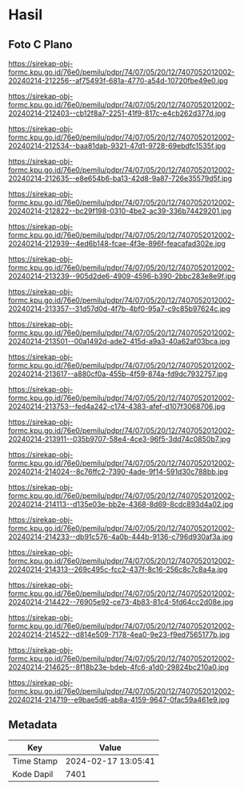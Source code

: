 # Hasil

## Foto C Plano

https://sirekap-obj-formc.kpu.go.id/76e0/pemilu/pdpr/74/07/05/20/12/7407052012002-20240214-212256--af75493f-681a-4770-a54d-10720fbe49e0.jpg

https://sirekap-obj-formc.kpu.go.id/76e0/pemilu/pdpr/74/07/05/20/12/7407052012002-20240214-212403--cb12f8a7-2251-41f9-817c-e4cb262d377d.jpg

https://sirekap-obj-formc.kpu.go.id/76e0/pemilu/pdpr/74/07/05/20/12/7407052012002-20240214-212534--baa81dab-9321-47d1-9728-69ebdfc1535f.jpg

https://sirekap-obj-formc.kpu.go.id/76e0/pemilu/pdpr/74/07/05/20/12/7407052012002-20240214-212635--e8e654b6-ba13-42d8-9a87-726e35579d5f.jpg

https://sirekap-obj-formc.kpu.go.id/76e0/pemilu/pdpr/74/07/05/20/12/7407052012002-20240214-212822--bc29f198-0310-4be2-ac39-336b74429201.jpg

https://sirekap-obj-formc.kpu.go.id/76e0/pemilu/pdpr/74/07/05/20/12/7407052012002-20240214-212939--4ed6b148-fcae-4f3e-896f-feacafad302e.jpg

https://sirekap-obj-formc.kpu.go.id/76e0/pemilu/pdpr/74/07/05/20/12/7407052012002-20240214-213239--905d2de6-4909-4596-b390-2bbc283e8e9f.jpg

https://sirekap-obj-formc.kpu.go.id/76e0/pemilu/pdpr/74/07/05/20/12/7407052012002-20240214-213357--31d57d0d-4f7b-4bf0-95a7-c9c85b97624c.jpg

https://sirekap-obj-formc.kpu.go.id/76e0/pemilu/pdpr/74/07/05/20/12/7407052012002-20240214-213501--00a1492d-ade2-415d-a9a3-40a62af03bca.jpg

https://sirekap-obj-formc.kpu.go.id/76e0/pemilu/pdpr/74/07/05/20/12/7407052012002-20240214-213617--a880cf0a-455b-4f59-874a-fd9dc7932757.jpg

https://sirekap-obj-formc.kpu.go.id/76e0/pemilu/pdpr/74/07/05/20/12/7407052012002-20240214-213753--fed4a242-c174-4383-afef-d107f3068706.jpg

https://sirekap-obj-formc.kpu.go.id/76e0/pemilu/pdpr/74/07/05/20/12/7407052012002-20240214-213911--035b9707-58e4-4ce3-96f5-3dd74c0850b7.jpg

https://sirekap-obj-formc.kpu.go.id/76e0/pemilu/pdpr/74/07/05/20/12/7407052012002-20240214-214024--8c76ffc2-7390-4ade-9f14-591d30c788bb.jpg

https://sirekap-obj-formc.kpu.go.id/76e0/pemilu/pdpr/74/07/05/20/12/7407052012002-20240214-214113--d135e03e-bb2e-4368-8d69-8cdc893d4a02.jpg

https://sirekap-obj-formc.kpu.go.id/76e0/pemilu/pdpr/74/07/05/20/12/7407052012002-20240214-214233--db91c576-4a0b-444b-9136-c796d930af3a.jpg

https://sirekap-obj-formc.kpu.go.id/76e0/pemilu/pdpr/74/07/05/20/12/7407052012002-20240214-214313--269c495c-fcc2-437f-8c16-256c8c7c8a4a.jpg

https://sirekap-obj-formc.kpu.go.id/76e0/pemilu/pdpr/74/07/05/20/12/7407052012002-20240214-214422--76905e92-ce73-4b83-81c4-5fd64cc2d08e.jpg

https://sirekap-obj-formc.kpu.go.id/76e0/pemilu/pdpr/74/07/05/20/12/7407052012002-20240214-214522--d814e509-7178-4ea0-9e23-f9ed7565177b.jpg

https://sirekap-obj-formc.kpu.go.id/76e0/pemilu/pdpr/74/07/05/20/12/7407052012002-20240214-214625--8f18b23e-bdeb-4fc6-a1d0-29824bc210a0.jpg

https://sirekap-obj-formc.kpu.go.id/76e0/pemilu/pdpr/74/07/05/20/12/7407052012002-20240214-214719--e9bae5d6-ab8a-4159-9647-0fac59a461e9.jpg


## Metadata

| Key        | Value               |
| ---------- | ------------------- |
| Time Stamp | 2024-02-17 13:05:41 |
| Kode Dapil | 7401                |



